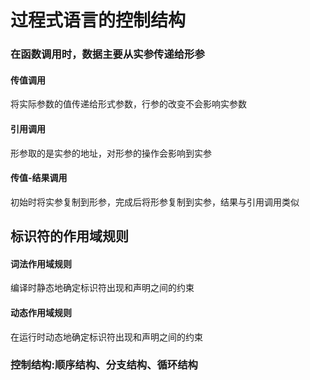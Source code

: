 # 过程式语言的控制结构
### 在函数调用时，数据主要从实参传递给形参
#### 传值调用
将实际参数的值传递给形式参数，行参的改变不会影响实参数
#### 引用调用
形参取的是实参的地址，对形参的操作会影响到实参
#### 传值-结果调用
初始时将实参复制到形参，完成后将形参复制到实参，结果与引用调用类似
## 标识符的作用域规则
#### 词法作用域规则
编译时静态地确定标识符出现和声明之间的约束
#### 动态作用域规则
在运行时动态地确定标识符出现和声明之间的约束
### 控制结构:顺序结构、分支结构、循环结构